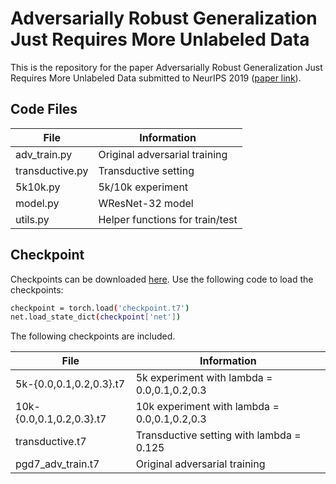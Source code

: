 # Adversarially Robust Generalization Just Requires More Unlabeled Data

This is the repository for the paper Adversarially Robust Generalization Just Requires More Unlabeled Data submitted to NeurIPS 2019 ([paper link](https://arxiv.org/abs/1906.00555)).

## Code Files

| File | Information |
| ------ | ------ |
| adv_train.py | Original adversarial training |
| transductive.py | Transductive setting |
| 5k10k.py | 5k/10k experiment |
| model.py | WResNet-32 model |
| utils.py | Helper functions for train/test|

## Checkpoint

Checkpoints can be downloaded [here](https://1drv.ms/u/s!AoKLjEkI6Z_qxTTjva_5l2aGPQ_f?e=rWRheu). Use the following code to load the checkpoints:
```bash
checkpoint = torch.load('checkpoint.t7')
net.load_state_dict(checkpoint['net'])
```

The following checkpoints are included.  

| File | Information |
| ------ | ------ |
| 5k-{0.0,0.1,0.2,0.3}.t7 | 5k experiment with lambda = 0.0,0.1,0.2,0.3|
| 10k-{0.0,0.1,0.2,0.3}.t7 | 10k experiment with lambda = 0.0,0.1,0.2,0.3 
| transductive.t7 | Transductive setting with lambda = 0.125 |
| pgd7_adv_train.t7 | Original adversarial training |
